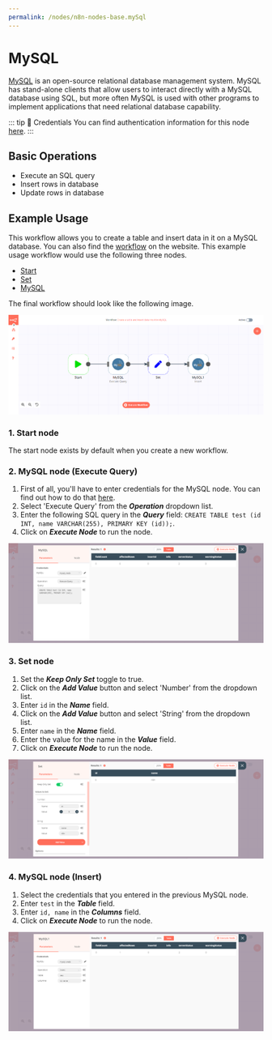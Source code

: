 ```yaml
---
permalink: /nodes/n8n-nodes-base.mySql
---
```


# MySQL

[MySQL](https://www.mysql.com/) is an open-source relational database management system. MySQL has stand-alone clients that allow users to interact directly with a MySQL database using SQL, but more often MySQL is used with other programs to implement applications that need relational database capability. 

::: tip 🔑 Credentials
You can find authentication information for this node [here](../../../credentials/MySQL/README.md).
:::

## Basic Operations

- Execute an SQL query
- Insert rows in database
- Update rows in database


## Example Usage

This workflow allows you to create a table and insert data in it on a MySQL database. You can also find the [workflow](https://n8n.io/workflows/598) on the website. This example usage workflow would use the following three nodes.
- [Start](../../core-nodes/Start/README.md)
- [Set](../../core-nodes/Set/README.md)
- [MySQL]()

The final workflow should look like the following image.

![A workflow with the MySQL node](./workflow.png)

### 1. Start node

The start node exists by default when you create a new workflow.

### 2. MySQL node (Execute Query)

1. First of all, you'll have to enter credentials for the MySQL node. You can find out how to do that [here](../../../credentials/MySQL/README.md).
2. Select 'Execute Query' from the ***Operation*** dropdown list.
3. Enter the following SQL query in the ***Query*** field: `CREATE TABLE test (id INT, name VARCHAR(255), PRIMARY KEY (id));`.
4. Click on ***Execute Node*** to run the node.

![Using the MySQL node to create a table](./MySQL_node.png)

### 3. Set node

1. Set the ***Keep Only Set*** toggle to true.
2. Click on the ***Add Value*** button and select 'Number' from the dropdown list.
3. Enter `id` in the ***Name*** field.
4. Click on the ***Add Value*** button and select 'String' from the dropdown list.
5. Enter `name` in the ***Name*** field.
6. Enter the value for the name in the ***Value*** field.
7. Click on ***Execute Node*** to run the node.

![Using the Set node to set data to be inserted by the MySQL node](./Set_node.png)

### 4. MySQL node (Insert)

1. Select the credentials that you entered in the previous MySQL node.
2. Enter `test` in the ***Table*** field.
3. Enter `id, name` in the ***Columns*** field.
4. Click on ***Execute Node*** to run the node.

![Using the MySQL node to insert data into a table](./MySQL1_node.png)

